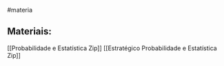 #materia

## Materiais:
[[Probabilidade e Estatística Zip]]
[[Estratégico Probabilidade e Estatística Zip]]